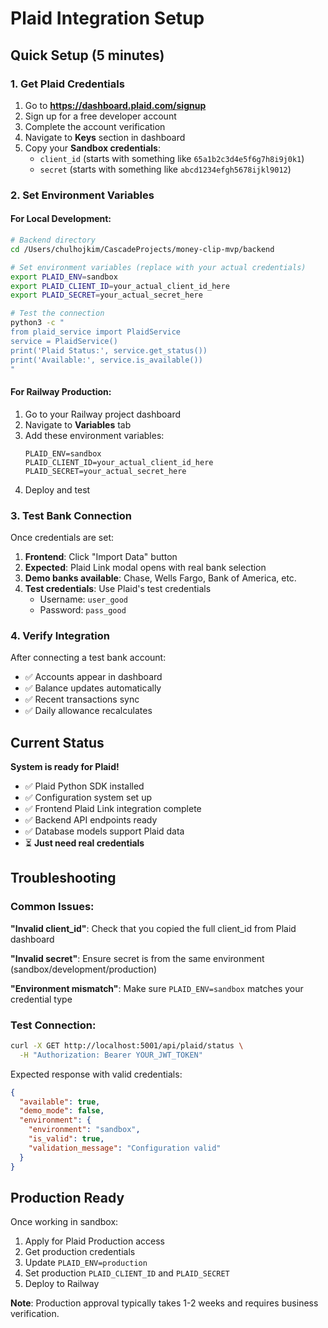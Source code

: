 # Plaid Integration Setup

## Quick Setup (5 minutes)

### 1. Get Plaid Credentials
1. Go to **https://dashboard.plaid.com/signup**
2. Sign up for a free developer account
3. Complete the account verification
4. Navigate to **Keys** section in dashboard
5. Copy your **Sandbox credentials**:
   - `client_id` (starts with something like `65a1b2c3d4e5f6g7h8i9j0k1`)
   - `secret` (starts with something like `abcd1234efgh5678ijkl9012`)

### 2. Set Environment Variables

#### For Local Development:
```bash
# Backend directory
cd /Users/chulhojkim/CascadeProjects/money-clip-mvp/backend

# Set environment variables (replace with your actual credentials)
export PLAID_ENV=sandbox
export PLAID_CLIENT_ID=your_actual_client_id_here
export PLAID_SECRET=your_actual_secret_here

# Test the connection
python3 -c "
from plaid_service import PlaidService
service = PlaidService()
print('Plaid Status:', service.get_status())
print('Available:', service.is_available())
"
```

#### For Railway Production:
1. Go to your Railway project dashboard
2. Navigate to **Variables** tab
3. Add these environment variables:
   ```
   PLAID_ENV=sandbox
   PLAID_CLIENT_ID=your_actual_client_id_here
   PLAID_SECRET=your_actual_secret_here
   ```
4. Deploy and test

### 3. Test Bank Connection

Once credentials are set:

1. **Frontend**: Click "Import Data" button
2. **Expected**: Plaid Link modal opens with real bank selection
3. **Demo banks available**: Chase, Wells Fargo, Bank of America, etc.
4. **Test credentials**: Use Plaid's test credentials
   - Username: `user_good`
   - Password: `pass_good`

### 4. Verify Integration

After connecting a test bank account:

- ✅ Accounts appear in dashboard
- ✅ Balance updates automatically  
- ✅ Recent transactions sync
- ✅ Daily allowance recalculates

## Current Status

**System is ready for Plaid!** 

- ✅ Plaid Python SDK installed
- ✅ Configuration system set up
- ✅ Frontend Plaid Link integration complete
- ✅ Backend API endpoints ready
- ✅ Database models support Plaid data
- ⏳ **Just need real credentials**

## Troubleshooting

### Common Issues:

**"Invalid client_id"**: Check that you copied the full client_id from Plaid dashboard

**"Invalid secret"**: Ensure secret is from the same environment (sandbox/development/production)

**"Environment mismatch"**: Make sure `PLAID_ENV=sandbox` matches your credential type

### Test Connection:
```bash
curl -X GET http://localhost:5001/api/plaid/status \
  -H "Authorization: Bearer YOUR_JWT_TOKEN"
```

Expected response with valid credentials:
```json
{
  "available": true,
  "demo_mode": false,
  "environment": {
    "environment": "sandbox",
    "is_valid": true,
    "validation_message": "Configuration valid"
  }
}
```

## Production Ready

Once working in sandbox:

1. Apply for Plaid Production access
2. Get production credentials  
3. Update `PLAID_ENV=production`
4. Set production `PLAID_CLIENT_ID` and `PLAID_SECRET`
5. Deploy to Railway

**Note**: Production approval typically takes 1-2 weeks and requires business verification.